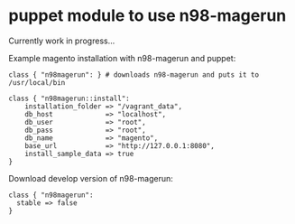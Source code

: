 # puppet module to use n98-magerun

Currently work in progress...

Example magento installation with n98-magerun and puppet:

    class { "n98magerun": } # downloads n98-magerun and puts it to /usr/local/bin

    class { "n98magerun::install":
        installation_folder => "/vagrant_data",
        db_host             => "localhost",
        db_user             => "root",
        db_pass             => "root",
        db_name             => "magento",
        base_url            => "http://127.0.0.1:8080",
        install_sample_data => true
    }

Download develop version of n98-magerun:

    class { "n98magerun": 
      stable => false
    }

